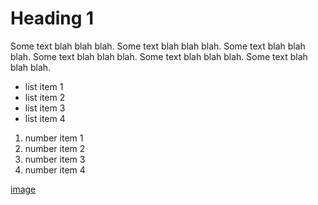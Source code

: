 # Heading 1

Some text blah blah blah. Some text blah blah blah. Some text blah blah blah. Some text blah blah blah. Some text blah blah blah. Some text blah blah blah.

- list item 1
- list item 2
- list item 3
- list item 4

1. number item 1
1. number item 2
1. number item 3
1. number item 4

[image](url)



